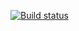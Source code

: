 [![Build status](https://ci.appveyor.com/api/projects/status/cb3nmam6sqs4b8sv?svg=true)](https://ci.appveyor.com/project/dotps1/psgist)